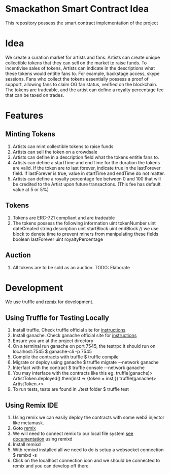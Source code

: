 # Smackathon Smart Contract Idea
This repository possess the smart contract implementation of the project

# Idea
We create a curation market for artists and fans. Artists can create unique collectible tokens that they can sell on the market to raise funds. To incentivise sales of tokens, Artists can indicate in the descriptions what these tokens would entitle fans to. For example, backstage access, skype sessions. Fans who collect the tokens essentially possess a proof of support, allowing fans to claim OG fan status, verified on the blockchain. The tokens are tradeable, and the artist can define a royalty percentage fee that can be taxed on trades.  


# Features
## Minting Tokens
1. Artists can mint collectible tokens to raise funds
2. Artists can sell the token on a crowdsale
3. Artists can define in a description field what the tokens entitle fans to.
4. Artists can define a startTime and endTime for the duration the tokens are valid.
If the token are to last forever, indicate true in the lastForever field. If lastForever is true, value in startTime and endTime do not matter.
5. Artists can define a royalty percentage fee between 0 and 100 that will be credited to the Artist upon future transactions. (This fee has default value at 5 or 5%)

## Tokens 
1. Tokens are ERC-721 compliant and are tradeable
2. The tokens possess the following information
        uint tokenNumber
		uint dateCreated
		string description
		uint startBlock
		uint endBlock			// we use block to denote time to prevent miners from manipulating these fields
		boolean lastForever
		uint royaltyPercentage
		

## Auction
1. All tokens are to be sold as an auction. 
TODO: Elaborate

# Development
We use truffle and [remix](https://remix.ethereum.org) for development. 

## Using Truffle for Testing Locally
1. Install truffle. Check truffle official site for [instructions](http://truffleframework.com/)
2. Install ganache. Check ganache official site for [instructions](http://truffleframework.com/ganache/)
3. Ensure you are at the project directory 
4. On a terminal run ganache on port 7545, the testrpc it should run on localhost:7545
        $ ganache-cli -p 7545
5. Compile the contracts with truffle
        $ truffle compile
6. Migrate or deploy using ganache
        $ truffle migrate --network ganache 
7. Interfact with the contract
        $ truffle console --network ganache
8. You may interface with the contracts like this eg.
        truffle(ganache)> ArtistToken.deployed().then(inst => {token = inst;})
        truffle(ganache)> ArtistToken.<<method>>
9. To run tests, tests are found in ./test folder
        $ truffle test
        
## Using Remix IDE
1. Using remix we can easily deploy the contracts with some web3 injector like metamask. 
2. Goto [remix](https://remix.ethereum.org)
3. We will need to connect remix to our local file system [see documentation](https://remix.readthedocs.io/en/latest/tutorial_connect_remix_with_your_filesystem/) using remixd
4. Install remixd
5. With remixd installed all we need to do is setup a websocket connection
        $ remixd -s <absolute-path-to-the-shared-folder>
6. Click on the localhost connection icon and we should be connected to remix and you can develop off there.        
 

